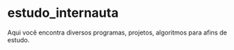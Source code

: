 # estudo_internauta

Aqui você encontra diversos programas, projetos, algoritmos para afins de estudo.